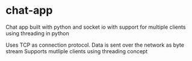 # chat-app
Chat app built with python and socket io with support for multiple clients using threading in python

Uses TCP as connection protocol.
Data is sent over the network as byte stream
Supports mutliple clients using threading concept



